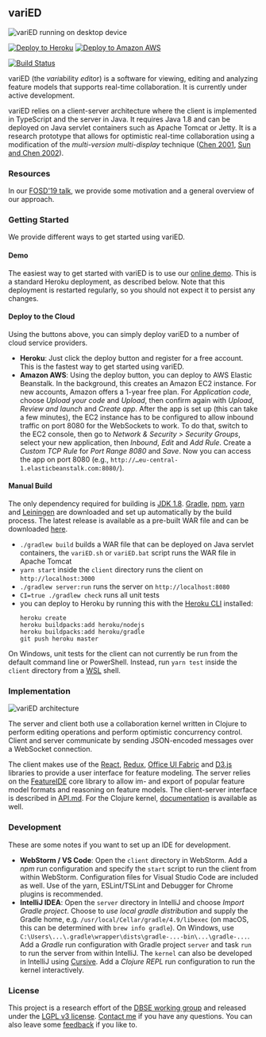 ## variED

![variED running on desktop device](https://s3.eu-central-1.amazonaws.com/de.ovgu.spldev.varied/varied.png)

[![Deploy to Heroku](https://www.herokucdn.com/deploy/button.svg)](https://heroku.com/deploy?template=https://github.com/ekuiter/variED/tree/build) [![Deploy to Amazon AWS](https://s3.eu-central-1.amazonaws.com/de.ovgu.spldev.varied/awsdeploy.png)](https://console.aws.amazon.com/elasticbeanstalk/?region=eu-central-1#/newApplication?applicationName=variED&platform=Tomcat%208.5%20with%20Java%208%20running%20on%2064bit%20Amazon%20Linux&sourceBundleUrl=https%3A%2F%2Fs3.eu-central-1.amazonaws.com%2Fde.ovgu.spldev.varied%2Fserver.war&environmentType=SingleInstance&tierName=WebServer)

[![Build Status](https://travis-ci.com/ekuiter/variED.svg?branch=master)](https://travis-ci.com/ekuiter/variED)

variED (the *vari*ability *ed*itor) is a software for viewing, editing and
analyzing feature models that supports real-time collaboration.
It is currently under active development.

variED relies on a client-server architecture where the client is implemented in
TypeScript and the server in Java. It requires Java 1.8 and can be deployed on
Java servlet containers such as Apache Tomcat or Jetty.
It is a research prototype that allows for optimistic real-time collaboration using a modification of the *multi-version multi-display* technique ([Chen 2001](http://www.ict.griffith.edu.au/david/Thesis.pdf), [Sun and Chen 2002](https://dl.acm.org/citation.cfm?doid=505151.505152)).

### Resources

In our [FOSD'19 talk](http://elias-kuiter.de/fosd19-slides), we provide some motivation and a general overview of our approach.

### Getting Started

We provide different ways to get started using variED.

#### Demo

The easiest way to get started with variED is to use our [online demo](http://varied.herokuapp.com). This is a standard Heroku deployment, as described below.
Note that this deployment is restarted regularly, so you should not expect it to persist any changes.

#### Deploy to the Cloud

Using the buttons above, you can simply deploy variED to a number of cloud
service providers.

- **Heroku**: Just click the deploy button and register for a free account. This is the fastest way to get started using variED.
- **Amazon AWS**: Using the deploy button, you can deploy to AWS Elastic Beanstalk. In the background, this creates an Amazon EC2 instance. For new accounts, Amazon offers a 1-year free plan. For *Application code*, choose *Upload your code* and *Upload*, then confirm again with *Upload*, *Review and launch* and *Create app*. After the app is set up (this can take a few minutes), the EC2 instance has to be configured to allow inbound traffic on port 8080 for the WebSockets to work. To do that, switch to the EC2 console, then go to *Network & Security > Security Groups*, select your new application, then *Inbound*, *Edit* and *Add Rule*. Create a *Custom TCP Rule* for *Port Range* *8080* and *Save*. Now you can access the app on port 8080 (e.g., `http://…eu-central-1.elasticbeanstalk.com:8080/`).

#### Manual Build

The only dependency required for building is [JDK
1.8](http://www.oracle.com/technetwork/java/javase/downloads/jdk8-downloads-2133151.html).
[Gradle](https://gradle.org/), [npm](https://nodejs.org/),
[yarn](https://yarnpkg.com/) and [Leiningen](https://leiningen.org/) 
are downloaded and set up automatically by the build process.
The latest release is available as a pre-built WAR file and can be downloaded
[here](https://github.com/ekuiter/variED/releases/latest).

- `./gradlew build` builds a WAR file that can be deployed on Java servlet
  containers, the `variED.sh` or `variED.bat` script runs the WAR file in Apache Tomcat
- `yarn start` inside the `client` directory runs the client on
  `http://localhost:3000`
- `./gradlew server:run` runs the server on `http://localhost:8080`
- `CI=true ./gradlew check` runs all unit tests
- you can deploy to Heroku by running this with the
  [Heroku CLI](https://devcenter.heroku.com/articles/heroku-cli) installed:
  ```
  heroku create
  heroku buildpacks:add heroku/nodejs
  heroku buildpacks:add heroku/gradle
  git push heroku master
  ```
  
On Windows, unit tests for the client can not currently be run from the default
command line or PowerShell. Instead, run `yarn test` inside the `client` directory
from a [WSL](https://docs.microsoft.com/en-us/windows/wsl/install-win10) shell.

### Implementation

![variED architecture](https://s3.eu-central-1.amazonaws.com/de.ovgu.spldev.varied/architecture.svg)

The server and client both use a collaboration kernel written in Clojure to
perform editing operations and perform optimistic concurrency control. Client and server communicate by sending JSON-encoded messages over a WebSocket connection.

The client makes use of the [React](https://reactjs.org/),
[Redux](https://redux.js.org/), [Office UI
Fabric](https://developer.microsoft.com/en-us/fabric) and
[D3.js](https://d3js.org/) libraries to provide a user interface for feature
modeling.
The server relies on the [FeatureIDE](https://featureide.github.io/) core library to allow im- and export of popular feature model formats and reasoning on feature models.
The client-server interface is described in [API.md](API.md).
For the Clojure kernel,
[documentation](https://s3.eu-central-1.amazonaws.com/de.ovgu.spldev.varied/kernel-documentation/index.html) 
is available as well.

<!-- Parts of the server code are reused in the client (`common` package) by
transpiling them to JavaScript. Because of this, classes in the `common` package
may only use certain APIs (`java.util.*`, a subset of the FeatureIDE API
implemented in the client, and other classes in the `common` package). When in
development, `./gradlew server:transpileCommon` has to be run manually whenever
a `common` class is changed (this is not needed when building). -->

### Development

These are some notes if you want to set up an IDE for development.

- **WebStorm / VS Code**: Open the `client` directory in WebStorm. Add a *npm* run configuration and specify the `start` script to run the client from within WebStorm. Configuration files for Visual Studio Code are included as well. Use of the yarn, ESLint/TSLint and Debugger for Chrome plugins is recommended.
- **IntelliJ IDEA**: Open the `server` directory in IntelliJ and choose *Import Gradle project*. Choose to *use local gradle distribution* and supply the Gradle home, e.g. `/usr/local/Cellar/gradle/4.9/libexec` (on macOS, this can be determined with `brew info gradle`). On Windows, use `C:\Users\...\.gradle\wrapper\dists\gradle-...-bin\...\gradle-...`. Add a *Gradle* run configuration with Gradle project `server` and task `run` to run the server from within IntelliJ. The `kernel` can also be developed in IntelliJ using [Cursive](https://cursive-ide.com/). Add a *Clojure REPL* run configuration to run the kernel interactively.

### License

This project is a research effort of
the [DBSE working group](http://www.dbse.ovgu.de/) and released under the [LGPL v3 license](LICENSE.txt).
[Contact me](mailto:kuiter@ovgu.de) if you have any questions.
You can also leave some [feedback](https://goo.gl/forms/uUJmj68FYir9vEI13) if you like to.